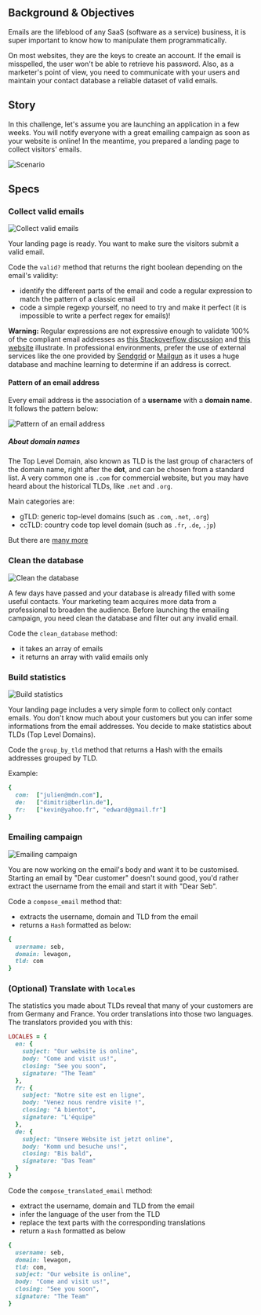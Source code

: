 ## Background & Objectives

Emails are the lifeblood of any SaaS (software as a service) business, it is super important to know how to manipulate them programmatically.

On most websites, they are the keys to create an account. If the email is misspelled, the user won't be able to retrieve his password. Also, as a marketer's point of view, you need to communicate with your users and maintain your contact database a reliable dataset of valid emails.


## Story
In this challenge, let's assume you are launching an application in a few weeks. You will notify everyone with a great emailing campaign as soon as your website is online! In the meantime, you prepared a landing page to collect visitors' emails.

![Scenario](https://raw.githubusercontent.com/lewagon/fullstack-images/master/ruby/email-scenario.svg?sanitize=true)


## Specs
### Collect valid emails

![Collect valid emails](https://raw.githubusercontent.com/lewagon/fullstack-images/master/ruby/email-step1.svg?sanitize=true)

Your landing page is ready. You want to make sure the visitors submit a valid email.

Code the `valid?` method that returns the right boolean depending on the email's validity:
- identify the different parts of the email and code a regular expression to match the pattern of a classic email
- code a simple regexp yourself, no need to try and make it perfect (it is impossible to write a perfect regex for emails)!

**Warning:** Regular expressions are not expressive enough to validate 100% of the compliant email addresses as [this Stackoverflow discussion](https://stackoverflow.com/questions/201323/how-to-validate-an-email-address-using-a-regular-expression) and [this website](https://emailregex.com/) illustrate. In professional environments, prefer the use of external services like the one provided by [Sendgrid](https://sendgrid.com/solutions/email-api/email-address-validation-api/) or [Mailgun](https://www.mailgun.com/email-validation/) as it uses a huge database and machine learning to determine if an address is correct.


#### Pattern of an email address

Every email address is the association of a **username** with a **domain name**. It follows the pattern below:

![Pattern of an email address](https://raw.githubusercontent.com/lewagon/fullstack-images/master/ruby/email.svg?sanitize=true)


##### About domain names

The Top Level Domain, also known as TLD is the last group of characters of the domain name, right after the **dot**, and can be chosen from a standard list. A very common one is `.com` for commercial website, but you may have heard about the historical TLDs, like `.net` and `.org`.

Main categories are:

- gTLD: generic top-level domains (such as `.com`, `.net`, `.org`)
- ccTLD: country code top level domain (such as `.fr`, `.de`, `.jp`)

But there are [many more](https://en.wikipedia.org/wiki/List_of_Internet_top-level_domains)


### Clean the database

![Clean the database](https://raw.githubusercontent.com/lewagon/fullstack-images/master/ruby/email-step2.svg?sanitize=true)

A few days have passed and your database is already filled with some useful contacts. Your marketing team acquires more data from a professional to broaden the audience. Before launching the emailing campaign, you need clean the database and filter out any invalid email.

Code the `clean_database` method:
- it takes an array of emails
- it returns an array with valid emails only


### Build statistics

![Build statistics](https://raw.githubusercontent.com/lewagon/fullstack-images/master/ruby/email-step3.svg?sanitize=true)

Your landing page includes a very simple form to collect only contact emails. You don't know much about your customers but you can infer some informations from the email addresses. You decide to make statistics about TLDs (Top Level Domains).

Code the `group_by_tld` method that returns a Hash with the emails addresses grouped by TLD.

Example:

```ruby
{
  com:	["julien@mdn.com"],
  de:	["dimitri@berlin.de"],
  fr:	["kevin@yahoo.fr", "edward@gmail.fr"]
}
```


### Emailing campaign

![Emailing campaign](https://raw.githubusercontent.com/lewagon/fullstack-images/master/ruby/email-step4.svg?sanitize=true)

You are now working on the email's body and want it to be customised. Starting an email by "Dear customer" doesn't sound good, you'd rather extract the username from the email and start it with "Dear Seb".

Code a `compose_email` method that:
- extracts the username, domain and TLD from the email
- returns a `Hash` formatted as below:

```ruby
{
  username: seb,
  domain: lewagon,
  tld: com
}
```

### (Optional) Translate with `locales`

The statistics you made about TLDs reveal that many of your customers are from Germany and France. You order translations into those two languages. The translators provided you with this:

```ruby
LOCALES = {
  en: {
    subject: "Our website is online",
    body: "Come and visit us!",
    closing: "See you soon",
    signature: "The Team"
  },
  fr: {
    subject: "Notre site est en ligne",
    body: "Venez nous rendre visite !",
    closing: "A bientot",
    signature: "L'équipe"
  },
  de: {
    subject: "Unsere Website ist jetzt online",
    body: "Komm und besuche uns!",
    closing: "Bis bald",
    signature: "Das Team"
  }
}
```

Code the `compose_translated_email` method:
- extract the username, domain and TLD from the email
- infer the language of the user from the TLD
- replace the text parts with the corresponding translations
- return a `Hash` formatted as below

```ruby
{
  username: seb,
  domain: lewagon,
  tld: com,
  subject: "Our website is online",
  body: "Come and visit us!",
  closing: "See you soon",
  signature: "The Team"
}
```
